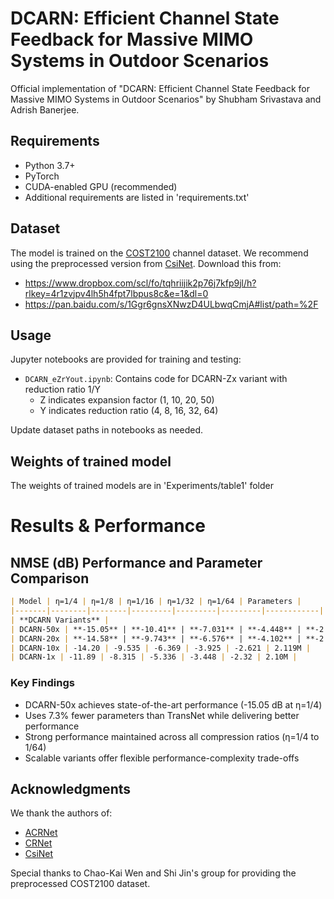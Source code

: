 # DCARN: Efficient Channel State Feedback for Massive MIMO Systems in Outdoor Scenarios

Official implementation of "DCARN: Efficient Channel State Feedback for Massive MIMO Systems in Outdoor Scenarios" by Shubham Srivastava and Adrish Banerjee.

## Requirements

- Python 3.7+
- PyTorch
- CUDA-enabled GPU (recommended)
- Additional requirements are listed in 'requirements.txt'


## Dataset

The model is trained on the [COST2100](https://ieeexplore.ieee.org/document/6393523) channel dataset. We recommend using the preprocessed version from [CsiNet](https://ieeexplore.ieee.org/document/8322184). Download this from:
- https://www.dropbox.com/scl/fo/tqhriijik2p76j7kfp9jl/h?rlkey=4r1zvjpv4lh5h4fpt7lbpus8c&e=1&dl=0
- https://pan.baidu.com/s/1Ggr6gnsXNwzD4ULbwqCmjA#list/path=%2F

## Usage

Jupyter notebooks are provided for training and testing:
- `DCARN_eZrYout.ipynb`: Contains code for DCARN-Zx variant with reduction ratio 1/Y
  - Z indicates expansion factor (1, 10, 20, 50)  
  - Y indicates reduction ratio (4, 8, 16, 32, 64)

Update dataset paths in notebooks as needed.

## Weights of trained model
The weights of trained models are in 'Experiments/table1' folder


# Results & Performance

## NMSE (dB) Performance and Parameter Comparison
```markdown
| Model | η=1/4 | η=1/8 | η=1/16 | η=1/32 | η=1/64 | Parameters |
|-------|--------|--------|---------|---------|---------|------------|
| **DCARN Variants** |
| DCARN-50x | **-15.05** | **-10.41** | **-7.031** | **-4.448** | **-2.864** | 2.194M |
| DCARN-20x | **-14.58** | **-9.743** | **-6.576** | **-4.102** | **-2.701** | 2.137M |
| DCARN-10x | -14.20 | -9.535 | -6.369 | -3.925 | -2.621 | 2.119M |
| DCARN-1x | -11.89 | -8.315 | -5.336 | -3.448 | -2.32 | 2.10M |

```

### Key Findings
- DCARN-50x achieves state-of-the-art performance (-15.05 dB at η=1/4)
- Uses 7.3% fewer parameters than TransNet while delivering better performance
- Strong performance maintained across all compression ratios (η=1/4 to 1/64)
- Scalable variants offer flexible performance-complexity trade-offs

## Acknowledgments 

We thank the authors of:
- [ACRNet](https://github.com/Kylin9511/ACRNet)
- [CRNet](https://github.com/Kylin9511/CRNet)
- [CsiNet](https://github.com/sydney222/Python_CsiNet)

Special thanks to Chao-Kai Wen and Shi Jin's group for providing the preprocessed COST2100 dataset.

```
